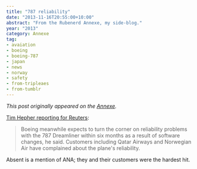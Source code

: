 ```yaml
---
title: "787 reliability"
date: "2013-11-16T20:55:00+10:00"
abstract: "From the Rubenerd Annexe, my side-blog."
year: "2013"
category: Annexe
tag:
- avaiation
- boeing
- boeing-787
- japan
- news
- norway
- safety
- from-tripleaes
- from-tumblr
---
```

*This post originally appeared on the [Annexe](http://tripleaes.tumblr.com/post/67139078796/787-reliability).*

[Tim Hepher reporting for Reuters]\:

> Boeing meanwhile expects to turn the corner on reliability problems with the 787 Dreamliner within six months as a result of software changes, he said. Customers including Qatar Airways and Norwegian Air have complained about the plane's reliability.

Absent is a mention of ANA; they and their customers were the hardest hit.

[Tim Hepher reporting for Reuters]: http://www.reuters.com/article/2013/11/16/us-airshow-dubai-boeing-idUSBRE9AF03E20131116?feedType=RSS&amp;feedName=businessNews

